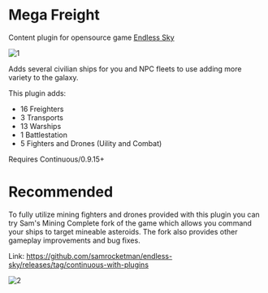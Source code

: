 # Mega Freight
 Content plugin for opensource game [Endless Sky](https://github.com/endless-sky/endless-sky)

![1](https://user-images.githubusercontent.com/19187937/176770486-96d0ba66-0464-4557-ab3b-ef5c43d44505.PNG)

Adds several civilian ships for you and NPC fleets to use adding more variety to the galaxy.

This plugin adds:

* 16 Freighters
* 3 Transports
* 13 Warships
* 1 Battlestation
* 5 Fighters and Drones (Uility and Combat)

Requires Continuous/0.9.15+

# Recommended 

To fully utilize mining fighters and drones provided with this plugin you can try Sam's Mining Complete fork of the game which allows you command your ships to target mineable asteroids. The fork also provides other gameplay improvements and bug fixes.

Link: https://github.com/samrocketman/endless-sky/releases/tag/continuous-with-plugins


![2](https://user-images.githubusercontent.com/19187937/176770705-7a44249e-8a44-42a1-8692-e3da8afa46e7.PNG)
